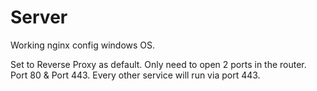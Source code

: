 # Server
Working nginx config windows OS.

Set to Reverse Proxy as default.
Only need to open 2 ports in the router.
Port 80 & Port 443.
Every other service will run via port 443.
